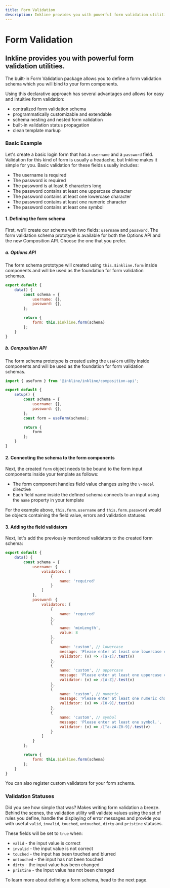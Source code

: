 ```yaml
---
title: Form Validation
description: Inkline provides you with powerful form validation utilities. 
---
```


<script setup>
import * as examples from './examples';
</script>

# Form Validation
## Inkline provides you with powerful form validation utilities. 

The built-in Form Validation package allows you to define a form validation schema which you will bind to your form components. 

Using this declarative approach has several advantages and allows for easy and intuitive form validation:
- centralized form validation schema
- programmatically customizable and extendable
- schema nesting and nested form validation
- built-in validation status propagation
- clean template markup

### Basic Example
Let's create a basic login form that has a `username` and a `password` field. Validation for this kind of form is usually a headache, but Inkline makes it simple for you. Basic validation for these fields usually includes:
- The username is required
- The password is required
- The password is at least 8 characters long
- The password contains at least one uppercase character
- The password contains at least one lowercase character 
- The password contains at least one numeric character 
- The password contains at least one symbol

#### 1. Defining the form schema
First, we'll create our schema with two fields: `username` and `password`. The form validation schema prototype is available for both the Options API and the new Composition API. Choose the one that you prefer. 

##### a. Options API
The form schema prototype will created using `this.$inkline.form` inside components and will be used as the foundation for form validation schemas.

~~~js
export default {
    data() {
        const schema = {
            username: {},
            password: {},
        };

        return {
            form: this.$inkline.form(schema)
        };   
    }       
}       
~~~
 
##### b. Composition API 

The form schema prototype is created using the `useForm` utility inside components and will be used as the foundation for form validation schemas.

~~~js
import { useForm } from '@inkline/inkline/composition-api';

export default {
    setup() {
        const schema = {
            username: {},
            password: {},
        };
        const form = useForm(schema);

        return {
            form
        };   
    }       
}       
~~~

#### 2. Connecting the schema to the form components

Next, the created `form` object needs to be bound to the form input components inside your template as follows:
 - The form component handles field value changes using the `v-model` directive
 - Each field name inside the defined schema connects to an input using the `name` property in your template

<example :component="examples.IFormValidationBasicBindingExample" :html="examples.IFormValidationBasicBindingExampleHTML" :js="examples.IFormValidationBasicBindingExampleJS"></example>

For the example above, `this.form.username` and `this.form.password` would be objects containing the field value, errors and validation statuses.

#### 3. Adding the field validators

Next, let's add the previously mentioned validators to the created form schema:

~~~js
export default {
    data() {
        const schema = {
            username: {
                validators: [
                    { 
                        name: 'required' 
                    }
                ]
            },
            password: {
                validators: [
                    { 
                        name: 'required' 
                    },
                    { 
                        name: 'minLength', 
                        value: 8 
                    },
                    {
                        name: 'custom', // lowercase
                        message: 'Please enter at least one lowercase character.',
                        validator: (v) => /[a-z]/.test(v)
                    },
                    {
                        name: 'custom', // uppercase
                        message: 'Please enter at least one uppercase character.',
                        validator: (v) => /[A-Z]/.test(v)
                    },
                    {
                        name: 'custom', // numeric
                        message: 'Please enter at least one numeric character.',
                        validator: (v) => /[0-9]/.test(v)
                    },
                    {
                        name: 'custom', // symbol
                        message: 'Please enter at least one symbol.',
                        validator: (v) => /[^a-zA-Z0-9]/.test(v)
                    }
                ]
            }
        };

        return {
            form: this.$inkline.form(schema)
        };   
    }       
}       
~~~

<example :component="examples.IFormValidationBasicValidatorsExample" :html="examples.IFormValidationBasicValidatorsExampleHTML" :js="examples.IFormValidationBasicValidatorsExampleJS"></example>

You can also register custom validators for your form schema.

### Validation Statuses
Did you see how simple that was? Makes writing form validation a breeze. Behind the scenes, the validation utility will validate values using the set of rules you define, handle the displaying of error messages and provide you with useful `valid`, `invalid`, `touched`, `untouched`, `dirty` and `pristine` statuses. 

These fields will be set to `true` when:

- `valid` - the input value is correct
- `invalid` - the input value is not correct
- `touched` - the input has been touched and blurred
- `untouched` - the input has not been touched
- `dirty` - the input value has been changed
- `pristine` - the input value has not been changed

To learn more about defining a form schema, head to the next page.
